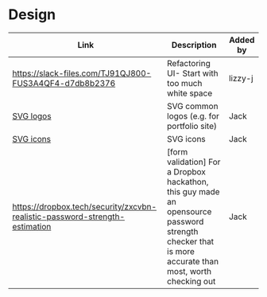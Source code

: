 # Design

| Link | Description | Added by |
| ---- | ----------- | -------- |
| https://slack-files.com/TJ91QJ800-FUS3A4QF4-d7db8b2376| Refactoring UI- Start with too much white space | lizzy-j   |
| [SVG logos](https://simpleicons.org/) | SVG common logos (e.g. for portfolio site) | Jack |
| [SVG icons](https://iconsvg.xyz/) | SVG icons | Jack |
| https://dropbox.tech/security/zxcvbn-realistic-password-strength-estimation | [form validation] For a Dropbox hackathon, this guy made an opensource password strength checker that is more accurate than most, worth checking out | Jack |
